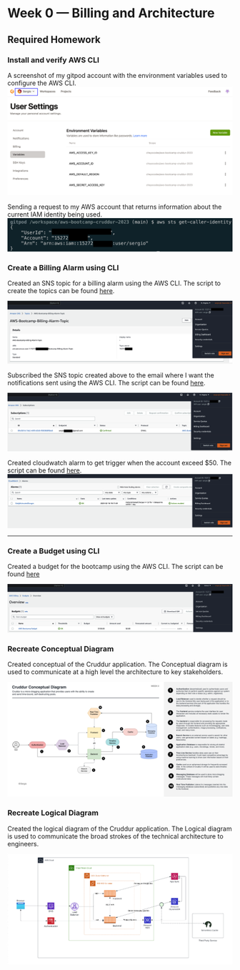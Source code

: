 # Week 0 — Billing and Architecture

## Required Homework
### Install and verify AWS CLI 
A screenshot of my gitpod account with the environment variables used to configure the AWS CLI. 
![](./assets//week-0/gitpod-env-vars.png)

Sending a request to my AWS account that returns information about the current IAM identity being used. 
![AWS CLI Setup](./assets/week-0/aws-cli-gitpod-config.png)

### Create a Billing Alarm using CLI
Created an SNS topic for a billing alarm using the AWS CLI. The script to create the topics can be found [here](/aws/json/create-billing-alarm-topic.sh).

![Billing Alarm Topic](./assets/week-0/billing-alarm-topic.png)


Subscribed the SNS topic created above to the email where I want the notifications sent using the AWS CLI. The script can be found [here](/aws/json/create-sns-topic-subscription.sh).

![SNS Topic Subscription](./assets/week-0/sns-topic-subscription.png)

Created cloudwatch alarm to get trigger when the account exceed $50. The script can be found [here](/aws/json/create-put-metric-alarm.sh).
![Alarm Config](./assets/week-0/cloudwatch-alarm.png)

---
### Create a Budget using CLI 
Created a budget for the bootcamp using the AWS CLI. The script can be found [here](/aws/json/create-aws-budget.sh)

![AWS Bootcamp Budget](./assets/week-0/aws-bootcamp-budget.png)



### Recreate Conceptual Diagram
Created conceptual of the Cruddur application. The Conceptual diagram is used to communicate at a high level the architecture to key stakeholders.

![Conceptual Diagram](./assets/week-0/cruddur-conceptual-diagram-week-0.png)

### Recreate Logical Diagram 
Created the logical diagram of the Cruddur application. The Logical diagram is used to communicate the broad strokes  of the technical architecture to engineers.

![Logical Diagram](./assets/week-0/cruddur-logical-diagram.png)
